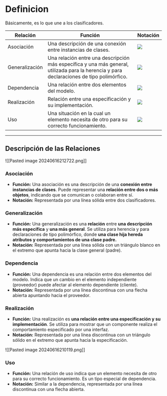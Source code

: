 # Definicion

Básicamente, es lo que une a los clasificadores.

| Relación       | Función                                                                                                                                   | Notación                                                                                                                                                                                                                                    |
| -------------- | ----------------------------------------------------------------------------------------------------------------------------------------- | ------------------------------------------------------------------------------------------------------------------------------------------------------------------------------------------------------------------------------------------- |
| Asociación     | Una descripción de una conexión entre instancias de clases.                                                                               | ![](https://lh7-us.googleusercontent.com/docsz/AD_4nXd8_WpM9XqnxG6zYJIb2RftBNeHB-EFmZUj9PgaaFytKwaggieAnOwB3RkE1HY576tetO0Z3GBN_FyFY_frz7-3bOoWFWQu8Qma7qT7_Wi1xG-3gkip9Btl1vRDfVCU6ln0POi01maqDbeNF5s8Qf2qt1M?key=VReuh94fGGpJZLGsXsGdUQ)  |
| Generalización | Una relación entre una descripción más específica y una más general, utilizada para la herencia y para declaraciones de tipo polimórfico. | ![](https://lh7-us.googleusercontent.com/docsz/AD_4nXemxBTEEJbq1D7zjEzCCLxI_id_H_ZVeVinyUIbfMqMV3ez0FeieucMYtmgqMYzPI1_lNCMgoI7JD-3GInoFDmjnT7UValdA3vHs18DW2DJibpyvuubg9ypI58kfD6bEbg0uAy3XfSokTbqTdp3tcOrZpM?key=VReuh94fGGpJZLGsXsGdUQ)  |
| Dependencia    | Una relación entre dos elementos del modelo.                                                                                              | ![](https://lh7-us.googleusercontent.com/docsz/AD_4nXf3R67BO7xhV2am9R0ODphVMRdOHBnWHTtj7F5HpdQE7LwgeameD_mQVpfbm0gP2TehXTno4uxOOYK83x60atlTaz9TvPxX5mx3U3PfTJqfaRZhdnYZc10Qa1QdvvNG0kbDqZZVzA2l3MApmLfUJMhn-GD7?key=VReuh94fGGpJZLGsXsGdUQ) |
| Realización    | Relación entre una especificación y su implementación.                                                                                    | ![](https://lh7-us.googleusercontent.com/docsz/AD_4nXfmpe3Qh6mwswERiNrA7EpoLn-hQjr7-CTnc7X5g04I_KcdZg0r_nXv0gRKr9T33hiMeyK-t4jgOrIcmEuSoHdiRqCrvVN4vF3goQ6gLdlF6wR_d2V77vNJ6vpRvRBgM-kVp4PAjT-RbjDqdkUotdMytRfO?key=VReuh94fGGpJZLGsXsGdUQ) |
| Uso            | Una situación en la cual un elemento necesita de otro para su correcto funcionamiento.                                                    | ![](https://lh7-us.googleusercontent.com/docsz/AD_4nXebCtezQpNo-87Igx8D6T1-cNEhhONyN4gFcsg8UkRiJzHlZ44QIl0E8WDhQnjvvLD266vSn738S5H6l7mw2VMjUwP6AeNeP_btaE30imwfeb7LTQ66zLF1KtT5Yi_Bw3oUg9dTYlypQO6Er6D8mqO9ZEU?key=VReuh94fGGpJZLGsXsGdUQ)  |

----

## Descripción de las Relaciones

![[Pasted image 20240616212722.png]]
### Asociación
- **Función:** Una asociación es una descripción de una **conexión entre instancias de clases**. Puede representar una **relación entre dos o más objetos**, indicando que se comunican o colaboran entre sí.
- **Notación:** Representada por una línea sólida entre dos clasificadores.

### Generalización
- **Función:** Una generalización es una **relación** entre **una descripción más específica** y **una más general**. Se utiliza para herencia y para declaraciones de tipo polimórfico, donde **una clase hija hereda atributos y comportamientos de una clase padre.**
- **Notación:** Representada por una línea sólida con un triángulo blanco en el extremo que apunta hacia la clase general (padre).

### Dependencia
- **Función:** Una dependencia es una relación entre dos elementos del modelo. Indica que un cambio en el elemento independiente (proveedor) puede afectar al elemento dependiente (cliente).
- **Notación:** Representada por una línea discontinua con una flecha abierta apuntando hacia el proveedor.

### Realización
- **Función:** Una realización es **una relación entre una especificación y su implementación**. Se utiliza para mostrar que un componente realiza el comportamiento especificado por una interfaz.
- **Notación:** Representada por una línea discontinua con un triángulo sólido en el extremo que apunta hacia la especificación.

![[Pasted image 20240616210119.png]]
### Uso
- **Función:** Una relación de uso indica que un elemento necesita de otro para su correcto funcionamiento. Es un tipo especial de dependencia.
- **Notación:** Similar a la dependencia, representada por una línea discontinua con una flecha abierta.

